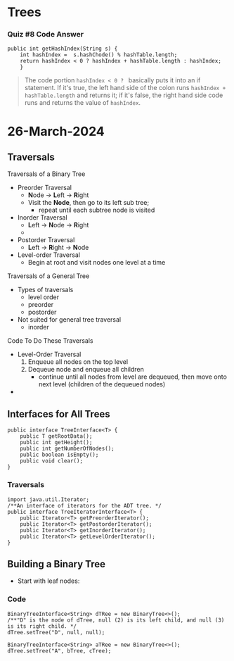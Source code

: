 # Trees

### Quiz #8 Code Answer

	public int getHashIndex(String s) {
		int hashIndex =  s.hashChode() % hashTable.length;
		return hashIndex < 0 ? hashIndex + hashTable.length : hashIndex; 
		}
> The code portion 
>`hashIndex < 0 ? ` basically puts it into an if statement. If it's true, the left hand side of the colon runs `hashIndex + hashTable.length` and returns it; if it's false, the right hand side code runs and returns the value of `hashIndex`.

# 26-March-2024
## Traversals

Traversals of a Binary Tree
- Preorder Traversal
	- **N**ode -> **L**eft -> **R**ight
	- Visit the **Node**, then go to its left sub tree;
		- repeat until each subtree node is visited
- Inorder Traversal
	- **L**eft -> **N**ode -> **R**ight
	- 
- Postorder Traversal
	- **L**eft -> **R**ight -> **N**ode
- Level-order Traversal
	- Begin at root and visit nodes one level at a time

Traversals of a General Tree
- Types of traversals
	- level order
	- preorder
	- postorder
- Not suited for general tree traversal
	- inorder

Code To Do These Traversals
- Level-Order Traversal
	1. Enqueue all nodes on the top level
	2. Dequeue node and enqueue all children
		- continue until all nodes from level are dequeued, then move onto next level (children of the dequeued nodes)
- 

## Interfaces for All Trees

	public interface TreeInterface<T> {
		public T getRootData();
		public int getHeight();
		public int getNumberOfNodes();
		public boolean isEmpty();
		public void clear();
	}

### Traversals
	import java.util.Iterator;
	/**An interface of iterators for the ADT tree. */
	public interface TreeIteratorInterface<T> {
		public Iterator<T> getPreorderIterator();
		public Iterator<T> getPostorderIterator();
		public Iterator<T> getInorderIterator();
		public Iterator<T> getLevelOrderIterator();
	}

## Building a Binary Tree
- Start with leaf nodes:

### Code
	BinaryTreeInterface<String> dTRee = new BinaryTree<>();
	/**"D" is the node of dTree, null (2) is its left child, and null (3) is its right child. */
	dTree.setTree("D", null, null);
	
	BinaryTreeInterface<String> aTRee = new BinaryTree<>();
	dTree.setTree("A", bTree, cTree);